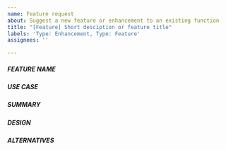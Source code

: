 ```yaml
---
name: Feature request
about: Suggest a new feature or enhancement to an existing function
title: "[Feature] Short desciption or feature title"
labels: 'Type: Enhancement, Type: Feature'
assignees: ''

---
```


<!--- Verify first that your feature was not already discussed on
      [GitHub}(https://github.com/ansible-collections/ibm_zos_core/issues).
-->
<!--- Complete *all* sections as described. -->

##### FEATURE NAME
<!--- If applicable, the name of the module, plugin, task or new feature the
      request should be added to.
-->

##### USE CASE
<!-- Is your feature request related to a problem? Describe the use case:
     - Who is the persona? System programmer, devops, etc
     - What does the user want to do? Managed resource X, etc
     - The user's goal: Automate the daily task that such that X ....
     - The steps the user takes to accomplish a particular task:
-->
<!-- A clear and concise description of what the problem is.
     Ex. I'm always challenged when [...]
-->

##### SUMMARY
<!--- Describe the new feature/improvement briefly below. -->

##### DESIGN
<!---  Share any implementations, designs, snippets or playbooks you have for
       this feature
-->

##### ALTERNATIVES
<!--- A clear and concise description of any alternative solutions or
     features you've considered.
-->

